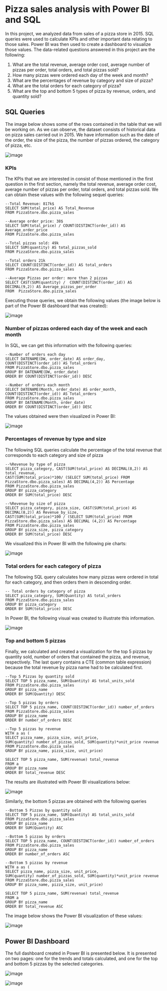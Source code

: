 # **Pizza sales analysis with Power BI and SQL**
In this project, we analyzed data from sales of a pizza store in 2015.  SQL queries were used to calculate KPIs and other important data relating to those sales. Power BI was then used to create a dashboard 
to visualize those values. The data-related questions answered in this project are the following:

1. What are the total revenue, average order cost, average number of pizzas per order,  total orders, and total pizzas sold?
2. How many pizzas were ordered each day of the week and month?
3. What are the percentages of revenue by category and size of pizza?
4. What are the total orders for each category of pizza?
5. What are the top and bottom 5 types of pizza by revenue, orders, and quantity sold?

## SQL Queries
The image below shows some of the rows contained in the table that we will be working on. As we can observe, the dataset consists of historical data on pizza sales carried out in 2015. We have information such 
as the date of the order, the size of the pizza, the number of pizzas ordered, the category of pizza, etc.

![image](https://github.com/Daniel-De-la-Cruz-Vill/Sales-analysis-with-Power-BI-and-SQL/assets/157164355/b20bb13d-7a5e-4d84-99aa-33b8f9264a93)

### KPIs
The KPIs that we are interested in consist of those mentioned in the first question in the first section, namely the total revenue, average order cost, average number of pizzas per order, total orders, and total pizzas sold. We can obtain these values with the following sequel queries:
```
--Total Revenue: 817k$
SELECT SUM(total_price) AS Total_Revenue
FROM PizzaStore.dbo.pizza_sales

--Average order price: 38$
SELECT SUM(total_price) / COUNT(DISTINCT(order_id)) AS Average_order_price
FROM PizzaStore.dbo.pizza_sales

--Total pizzas sold: 49k
SELECT SUM(quantity) AS total_pizzas_sold
FROM PizzaStore.dbo.pizza_sales

--Total orders 21k
SELECT COUNT(DISTINCT(order_id)) AS total_orders
FROM PizzaStore.dbo.pizza_sales

--Average Pizzas per order: more than 2 pizzas
SELECT CAST(SUM(quantity) /  COUNT(DISTINCT(order_id)) AS DECIMAL(9,2)) AS Average_pizzas_per_order
FROM  PizzaStore.dbo.pizza_sales
```
Executing those queries, we obtain the following values (the image below is part of the Power BI dashboard that was created):

![image](https://github.com/Daniel-De-la-Cruz-Vill/Sales-analysis-with-Power-BI-and-SQL/assets/157164355/32e1e7a6-5cca-4c49-8a53-5b13fbe6af92)

### Number of pizzas ordered each day of the week and each month
In SQL, we can get this information with the following queries:
```
--Number of orders each day
SELECT DATENAME(DW, order_date) AS order_day, COUNT(DISTINCT(order_id)) AS Total_orders
FROM PizzaStore.dbo.pizza_sales
GROUP BY DATENAME(DW, order_date)
ORDER BY COUNT(DISTINCT(order_id)) DESC

--Number of orders each month
SELECT DATENAME(Month, order_date) AS order_month, COUNT(DISTINCT(order_id)) AS Total_orders
FROM PizzaStore.dbo.pizza_sales
GROUP BY DATENAME(Month, order_date)
ORDER BY COUNT(DISTINCT(order_id)) DESC
```
The values obtained were then visualized in Power BI:

![image](https://github.com/Daniel-De-la-Cruz-Vill/Sales-analysis-with-Power-BI-and-SQL/assets/157164355/d4e1514f-8def-4e91-a997-6912e72b3a82)

### Percentages of revenue by type and size
The following SQL queries calculate the percentage of the total revenue that corresponds to each category and size of pizza
```
--%Revenue by type of pizza
SELECT pizza_category, CAST(SUM(total_price) AS DECIMAL(8,2)) AS total_revenue, 
CAST(SUM(total_price)*100/ (SELECT SUM(total_price) FROM PizzaStore.dbo.pizza_sales) AS DECIMAL(4,2)) AS Percentage
FROM PizzaStore.dbo.pizza_sales
GROUP BY pizza_category
ORDER BY SUM(total_price) DESC

--%Revenue by size of pizza
SELECT pizza_category, pizza_size, CAST(SUM(total_price) AS DECIMAL(8,2)) AS Revenue_by_size, 
CAST(SUM(total_price)*100 / (SELECT SUM(total_price) FROM PizzaStore.dbo.pizza_sales) AS DECiMAL (4,2)) AS Percentage
FROM PizzaStore.dbo.pizza_sales
GROUP BY pizza_size, pizza_category
ORDER BY SUM(total_price) DESC
```
We visualized this in Power BI with the following pie charts:

![image](https://github.com/Daniel-De-la-Cruz-Vill/Sales-analysis-with-Power-BI-and-SQL/assets/157164355/b9304d2c-8c10-43b2-8c1e-705c4475274f)

### Total orders for each category of pizza
The following SQL query calculates how many pizzas were ordered in total for each category, and then orders them in descending order.

```
-- Total orders by category of pizza
SELECT pizza_category, SUM(Quantity) AS total_orders
FROM PizzaStore.dbo.pizza_sales
GROUP BY pizza_category
ORDER BY SUM(total_price) DESC
```
In Power BI, the following visual was created to illustrate this information.

![image](https://github.com/Daniel-De-la-Cruz-Vill/Sales-analysis-with-Power-BI-and-SQL/assets/157164355/6a1a805a-d0a7-4748-9ca0-e0bafdcb0c76)

### Top and bottom 5 pizzas
Finally, we calculated and created a visualization for the top 5 pizzas by quantity sold, number of orders that contained the pizza, and revenue, respectively. The last query contains a CTE (common table expression) because the total revenue by pizza name had to be calculated first.
```
--Top 5 Pizzas by quantity sold
SELECT TOP 5 pizza_name, SUM(Quantity) AS total_units_sold
FROM PizzaStore.dbo.pizza_sales
GROUP BY pizza_name
ORDER BY SUM(Quantity) DESC

--Top 5 pizzas by orders
SELECT TOP 5 pizza_name, COUNT(DISTINCT(order_id)) number_of_orders
FROM PizzaStore.dbo.pizza_sales
GROUP BY pizza_name
ORDER BY number_of_orders DESC

--Top 5 pizzas by revenue
WITH a as (
SELECT pizza_name, pizza_size, unit_price, 
SUM(quantity) number_of_pizzas_sold, SUM(quantity)*unit_price revenue
FROM PizzaStore.dbo.pizza_sales
GROUP BY pizza_name, pizza_size, unit_price)

SELECT TOP 5 pizza_name, SUM(revenue) total_revenue
FROM a
GROUP BY pizza_name
ORDER BY total_revenue DESC
```
The results are illustrated with Power BI visualizations below:

![image](https://github.com/Daniel-De-la-Cruz-Vill/Sales-analysis-with-Power-BI-and-SQL/assets/157164355/0827b592-e746-4b90-aa2e-af1cb64e41e1)

Similarly, the bottom 5 pizzas are obtained with the following queries
```
--Bottom 5 Pizzas by quantity sold
SELECT TOP 5 pizza_name, SUM(Quantity) AS total_units_sold
FROM PizzaStore.dbo.pizza_sales
GROUP BY pizza_name
ORDER BY SUM(Quantity) ASC

--Bottom 5 pizzas by orders
SELECT TOP 5 pizza_name, COUNT(DISTINCT(order_id)) number_of_orders
FROM PizzaStore.dbo.pizza_sales
GROUP BY pizza_name
ORDER BY number_of_orders ASC

--Bottom 5 pizzas by revenue
WITH a as (
SELECT pizza_name, pizza_size, unit_price, 
SUM(quantity) number_of_pizzas_sold, SUM(quantity)*unit_price revenue
FROM PizzaStore.dbo.pizza_sales
GROUP BY pizza_name, pizza_size, unit_price)

SELECT TOP 5 pizza_name, SUM(revenue) total_revenue
FROM a
GROUP BY pizza_name
ORDER BY total_revenue ASC
```
The image below shows the Power BI visualization of these values:

![image](https://github.com/Daniel-De-la-Cruz-Vill/Sales-analysis-with-Power-BI-and-SQL/assets/157164355/8894e966-d0ef-49cc-95d9-6fe885715aed)

## Power BI Dashboard

The full dashboard created in Power BI is presented below. It is presented on two pages: one for the trends and totals calculated, and one for the top and bottom 5 pizzas by the selected categories.

![image](https://github.com/Daniel-De-la-Cruz-Vill/Sales-analysis-with-Power-BI-and-SQL/assets/157164355/64c2b818-49eb-4c7f-8995-9d162ef5af1e)

![image](https://github.com/Daniel-De-la-Cruz-Vill/Sales-analysis-with-Power-BI-and-SQL/assets/157164355/7dc2c56f-16eb-420b-8921-27d209850124)


